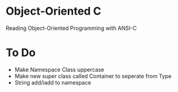 # Object-Oriented C
Reading Object-Oriented Programming with ANSI-C

# To Do
- Make Namespace Class uppercase
- Make new super class called Container to seperate from Type
- String add/iadd to namespace